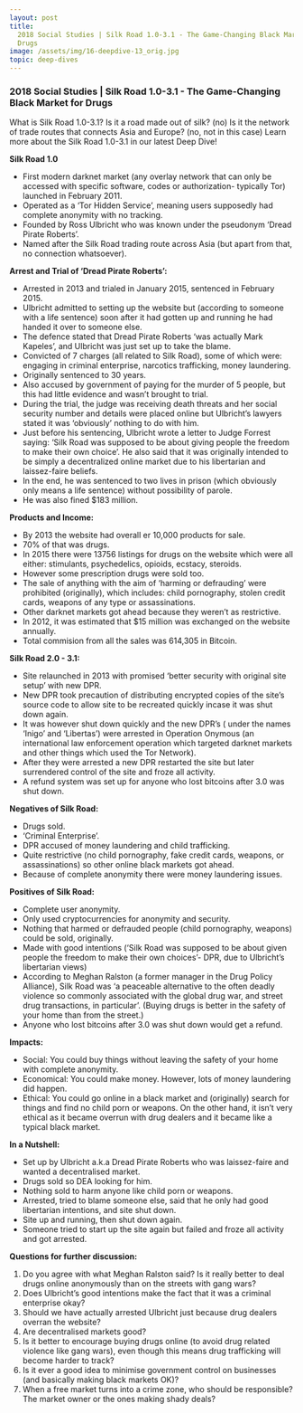 ```yaml
---
layout: post
title:
  2018 Social Studies | Silk Road 1.0-3.1 - The Game-Changing Black Market for
  Drugs
image: /assets/img/16-deepdive-13_orig.jpg
topic: deep-dives
---
```


### 2018 Social Studies | Silk Road 1.0-3.1 - The Game-Changing Black Market for Drugs

What is Silk Road 1.0-3.1? Is it a road made out of silk? (no) Is it the network
of trade routes that connects Asia and Europe? (no, not in this case) Learn more
about the Silk Road 1.0-3.1 in our latest Deep Dive!

**Silk Road 1.0**

- First modern darknet market (any overlay network that can only be accessed
  with specific software, codes or authorization- typically Tor) launched in
  February 2011.
- Operated as a ‘Tor Hidden Service’, meaning users supposedly had complete
  anonymity with no tracking.
- Founded by Ross Ulbricht who was known under the pseudonym ‘Dread Pirate
  Roberts’.
- Named after the Silk Road trading route across Asia (but apart from that, no
  connection whatsoever).

**Arrest and Trial of ‘Dread Pirate Roberts’:**

- Arrested in 2013 and trialed in January 2015, sentenced in February 2015.
- Ulbricht admitted to setting up the website but (according to someone with a
  life sentence) soon after it had gotten up and running he had handed it over
  to someone else.
- The defence stated that Dread Pirate Roberts ‘was actually Mark Kapeles’, and
  Ulbricht was just set up to take the blame.
- Convicted of 7 charges (all related to Silk Road), some of which were:
  engaging in criminal enterprise, narcotics trafficking, money laundering.
- Originally sentenced to 30 years.
- Also accused by government of paying for the murder of 5 people, but this had
  little evidence and wasn’t brought to trial.
- During the trial, the judge was receiving death threats and her social
  security number and details were placed online but Ulbricht’s lawyers stated
  it was ‘obviously’ nothing to do with him.
- Just before his sentencing, Ulbricht wrote a letter to Judge Forrest saying:
  ‘Silk Road was supposed to be about giving people the freedom to make their
  own choice’. He also said that it was originally intended to be simply a
  decentralized online market due to his libertarian and laissez-faire beliefs.
- In the end, he was sentenced to two lives in prison (which obviously only
  means a life sentence) without possibility of parole.
- He was also fined \$183 million.

**Products and Income:**

- By 2013 the website had overall er 10,000 products for sale.
- 70% of that was drugs.
- In 2015 there were 13756 listings for drugs on the website which were all
  either: stimulants, psychedelics, opioids, ecstacy, steroids.
- However some prescription drugs were sold too.
- The sale of anything with the aim of ‘harming or defrauding’ were prohibited
  (originally), which includes: child pornography, stolen credit cards, weapons
  of any type or assassinations.
- Other darknet markets got ahead because they weren’t as restrictive.
- In 2012, it was estimated that \$15 million was exchanged on the website
  annually.
- Total commision from all the sales was 614,305 in Bitcoin.

**Silk Road 2.0 - 3.1:**

- Site relaunched in 2013 with promised ‘better security with original site
  setup’ with new DPR.
- New DPR took precaution of distributing encrypted copies of the site’s source
  code to allow site to be recreated quickly incase it was shut down again.
- It was however shut down quickly and the new DPR’s ( under the names ‘Inigo’
  and ‘Libertas’) were arrested in Operation Onymous (an international law
  enforcement operation which targeted darknet markets and other things which
  used the Tor Network).
- After they were arrested a new DPR restarted the site but later surrendered
  control of the site and froze all activity.
- A refund system was set up for anyone who lost bitcoins after 3.0 was shut
  down.

**Negatives of Silk Road:**

- Drugs sold.
- ‘Criminal Enterprise’.
- DPR accused of money laundering and child trafficking.
- Quite restrictive (no child pornography, fake credit cards, weapons, or
  assassinations) so other online black markets got ahead.
- Because of complete anonymity there were money laundering issues.

**Positives of Silk Road:**

- Complete user anonymity.
- Only used cryptocurrencies for anonymity and security.
- Nothing that harmed or defrauded people (child pornography, weapons) could be
  sold, originally.
- Made with good intentions (‘Silk Road was supposed to be about given people
  the freedom to make their own choices’- DPR, due to Ulbricht’s libertarian
  views)
- According to Meghan Ralston (a former manager in the Drug Policy Alliance),
  Silk Road was ‘a peaceable alternative to the often deadly violence so
  commonly associated with the global drug war, and street drug transactions, in
  particular’. (Buying drugs is better in the safety of your home than from the
  street.)
- Anyone who lost bitcoins after 3.0 was shut down would get a refund.

**Impacts:**

- Social: You could buy things without leaving the safety of your home with
  complete anonymity.
- Economical: You could make money. However, lots of money laundering did
  happen.
- Ethical: You could go online in a black market and (originally) search for
  things and find no child porn or weapons. On the other hand, it isn’t very
  ethical as it became overrun with drug dealers and it became like a typical
  black market.

**In a Nutshell:**

- Set up by Ulbricht a.k.a Dread Pirate Roberts who was laissez-faire and wanted
  a decentralised market.
- Drugs sold so DEA looking for him.
- Nothing sold to harm anyone like child porn or weapons.
- Arrested, tried to blame someone else, said that he only had good libertarian
  intentions, and site shut down.
- Site up and running, then shut down again.
- Someone tried to start up the site again but failed and froze all activity and
  got arrested.

**Questions for further discussion:**

1. Do you agree with what Meghan Ralston said? Is it really better to deal drugs
   online anonymously than on the streets with gang wars?
2. Does Ulbricht’s good intentions make the fact that it was a criminal
   enterprise okay?
3. Should we have actually arrested Ulbricht just because drug dealers overran
   the website?
4. Are decentralised markets good?
5. Is it better to encourage buying drugs online (to avoid drug related violence
   like gang wars), even though this means drug trafficking will become harder
   to track?
6. Is it ever a good idea to minimise government control on businesses (and
   basically making black markets OK)?
7. When a free market turns into a crime zone, who should be responsible? The
   market owner or the ones making shady deals?

<br>
